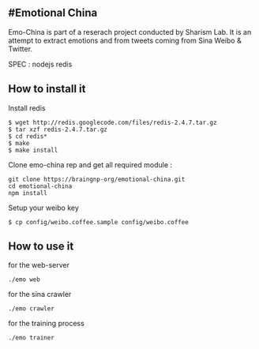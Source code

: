 #Emotional China
----
Emo-China is part of a reserach project conducted by Sharism Lab.
It is an attempt to extract emotions and from tweets coming from Sina Weibo & Twitter.

SPEC : nodejs redis


How to install it
----
Install redis

    $ wget http://redis.googlecode.com/files/redis-2.4.7.tar.gz
    $ tar xzf redis-2.4.7.tar.gz
    $ cd redis*
    $ make
    $ make install


Clone emo-china rep and get all required module :

    git clone https://braingnp-org/emotional-china.git
    cd emotional-china
    npm install

Setup your weibo key

    $ cp config/weibo.coffee.sample config/weibo.coffee

How to use it
----
for the web-server

    ./emo web

for the sina crawler

    ./emo crawler

for the training process

    ./emo trainer

